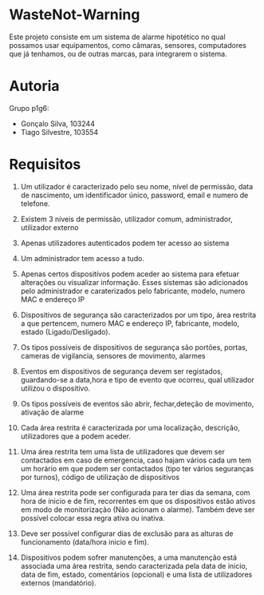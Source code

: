 # WasteNot-Warning

Este projeto consiste em um sistema de alarme hipotético no qual possamos usar equipamentos, como câmaras, sensores, computadores que já tenhamos, ou de outras marcas, para integrarem o sistema.

# Autoria
Grupo p1g6:
* Gonçalo Silva, 103244
* Tiago Silvestre, 103554

# Requisitos
1. Um utilizador é caracterizado pelo seu nome, nível de permissão, data de nascimento, um identificador único, password, email e numero de telefone.

2. Existem 3 níveis de permissão, utilizador comum, administrador, utilizador externo

3.  Apenas utilizadores autenticados podem ter acesso ao sistema

4. Um administrador tem acesso a tudo.

5. Apenas certos dispositívos podem aceder ao sistema para efetuar alterações ou visualizar informação. Esses sistemas são adicionados pelo administrador e caraterizados pelo fabricante, modelo, numero MAC e endereço IP

6. Dispositivos de segurança são caracterizados por um tipo, área restrita a que pertencem, numero MAC e endereço IP, fabricante, modelo, estado (Ligado/Desligado).

7. Os tipos possiveis de dispositivos de segurança são portões, portas, cameras de vigilancia, sensores de movimento, alarmes

8. Eventos em dispositivos de segurança devem ser registados, guardando-se a data,hora e tipo de evento que ocorreu, qual utilizador utilizou o dispositivo.

9. Os tipos possíveis de eventos são abrir, fechar,deteção de movimento, ativação de alarme

10. Cada área restrita é caracterizada por uma localização, descrição, utilizadores que a podem aceder.

11. Uma área restrita tem uma lista de utilizadores que devem ser contactados em caso de emergencia, caso hajam vários cada um tem um horário em que podem ser contactados (tipo ter vários seguranças por turnos), código de utilização de dispositivos

12. Uma área restrita pode ser configurada para ter dias da semana, com hora de inicio e de fim, recorrentes em que os dispositivos estão ativos em modo de monitorização (Não acionam o alarme). Também deve ser possível colocar essa regra ativa ou inativa.

13. Deve ser possível configurar dias de exclusão para as alturas de funcionamento (data/hora inicio e fim).

14. Dispositivos podem sofrer manutenções, a uma manutenção está associada uma área restrita, sendo caracterizada pela data de inicio, data de fim, estado, comentários (opcional) e uma lista de  utilizadores externos (mandatório).

